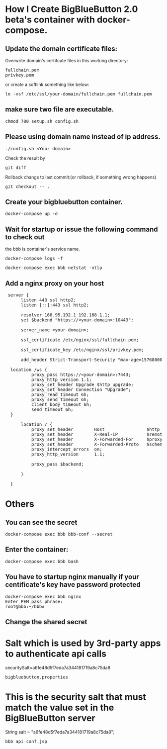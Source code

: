 # How I Create BigBlueButton 2.0 beta's container with docker-compose.

## Update the domain certificate files:
Overwrite domain's certifcate files in this working directory:

<pre>
fullchain.pem
privkey.pem
</pre>

or create a softlink something like below:

<pre>
ln -vsf /etc/ssl/your-domain/fullchain.pem fullchain.pem
</pre>

## make sure two file are executable.
<pre>
chmod 700 setup.sh config.sh
</pre>

## Please using domain name instead of ip address.
<pre>
./config.sh &lt;Your domain&gt;
</pre>

Check the result by
<pre>
git diff
</pre>

Rollback changs to last commit:(or rollback, if something wrong happens)
<pre>
git checkout -- .
</pre>


## Create your bigbluebutton container.
<pre>
docker-compose up -d
</pre>

## Wait for startup or issue the following command to check out
the bbb is container's service name.
<pre>
docker-compose logs -f
</pre>

<pre>
docker-compose exec bbb netstat -ntlp
</pre>

## Add a nginx proxy on your host
<pre>
 server {
      listen 443 ssl http2;
      listen [::]:443 ssl http2;

      resolver 168.95.192.1 192.168.1.1;
      set $backend "https://&lt;your-domain&gt;:10443";

      server_name &lt;your-domain&gt;;

      ssl_certificate /etc/nginx/ssl/fullchain.pem;

      ssl_certificate_key /etc/nginx/ssl/privkey.pem;

      add_header Strict-Transport-Security "max-age=15768000; includeSubdomains; preload" always;

  location /ws {
          proxy_pass https://&lt;your-domain&gt;:7443;
          proxy_http_version 1.1;
          proxy_set_header Upgrade $http_upgrade;
          proxy_set_header Connection "Upgrade";
          proxy_read_timeout 6h;
          proxy_send_timeout 6h;
          client_body_timeout 6h;
          send_timeout 6h;
  }

      location / {
          proxy_set_header        Host                $http_host;
          proxy_set_header        X-Real-IP           $remote_addr;
          proxy_set_header        X-Forwarded-For     $proxy_add_x_forwarded_for;
          proxy_set_header        X-Forwarded-Proto   $scheme;
          proxy_intercept_errors  on;
          proxy_http_version      1.1;

          proxy_pass $backend;

      }

  }
</pre>

# Others

## You can see the secret
<pre>
docker-compose exec bbb bbb-conf --secret
</pre>

## Enter the container:
<pre>
docker-compose exec bbb bash
</pre>

## You have to startup nginx manually if your centificate's key have password protected
<pre>
docker-compose exec bbb nginx
Enter PEM pass phrase:
root@bbb:~/bbb#
</pre>

## Change the shared secret

# Salt which is used by 3rd-party apps to authenticate api calls
securitySalt=a6fe48d5f7eda7a344181719a8c75da8
<pre>
bigbluebutton.properties
</pre>

# This is the security salt that must match the value set in the BigBlueButton server
String salt = "a6fe48d5f7eda7a344181719a8c75da8";
<pre>
bbb_api_conf.jsp
</pre>
